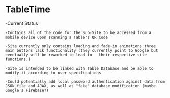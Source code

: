 # TableTime

-Current Status


    -Contains all of the code for the Sub-Site to be accessed from a mobile device upon scanning a Table's QR Code
    
    -Site currently only contains loading and fade-in animations three main buttons lack functionality (they currently point to Google but eventually will be reworked to lead to   their respective site functions.)
    
    -Site is intended to be linked with Table Database and be able to modify it according to user specifications
    
    -Could potentially add local password authentication against data from JSON file and AJAX, as well as "fake" database modification (maybe Google's Firebase?)

